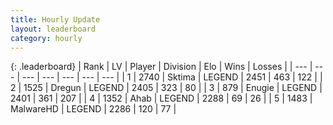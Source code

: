 ```yaml
---
title: Hourly Update
layout: leaderboard
category: hourly
---
```


{: .leaderboard}
| Rank | LV | Player | Division | Elo | Wins | Losses |
| --- | --- | --- | --- | --- | --- | --- |
| <span data-change="0">1</span> | 2740 | <span title="ID: 353063">Sktima</span> | LEGEND | <span data-change="0">2451</span> | <span data-change="0">463</span> | <span data-change="0">122</span> |
| <span data-change="0">2</span> | 1525 | <span title="ID: 337810">Dregun</span> | LEGEND | <span data-change="0">2405</span> | <span data-change="0">323</span> | <span data-change="0">80</span> |
| <span data-change="0">3</span> | 879 | <span title="ID: 623502">Enugie</span> | LEGEND | <span data-change="0">2401</span> | <span data-change="0">361</span> | <span data-change="0">207</span> |
| <span data-change="0">4</span> | 1352 | <span title="ID: 402846">Ahab</span> | LEGEND | <span data-change="0">2288</span> | <span data-change="0">69</span> | <span data-change="0">26</span> |
| <span data-change="0">5</span> | 1483 | <span title="ID: 261794">MalwareHD</span> | LEGEND | <span data-change="0">2286</span> | <span data-change="0">120</span> | <span data-change="0">77</span> |